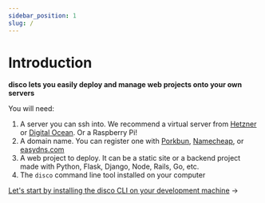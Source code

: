 ```yaml
---
sidebar_position: 1
slug: /
---
```


# Introduction

**disco lets you easily deploy and manage web projects onto your own servers**

You will need:
1. A server you can ssh into. We recommend a virtual server from [Hetzner](https://www.hetzner.com/cloud/) or [Digital Ocean](https://www.digitalocean.com/). Or a Raspberry Pi!
2. A domain name. You can register one with [Porkbun](https://porkbun.com/), [Namecheap](https://www.namecheap.com/), or [easydns.com](https://easydns.com/)
3. A web project to deploy. It can be a static site or a backend project made with Python, Flask, Django, Node, Rails, Go, etc.
4. The `disco` command line tool installed on your computer

[Let's start by installing the disco CLI on your development machine](/get-started/install-the-cli) →